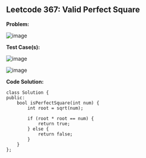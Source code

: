 ## **Leetcode 367: Valid Perfect Square**

**Problem:**


![image](https://github.com/user-attachments/assets/4cf1abf1-4617-4dec-99a9-6cf08cc1a94a)




**Test Case(s):**


![image](https://github.com/user-attachments/assets/c837080a-c864-4360-a90b-bcc1fa970f3f)


![image](https://github.com/user-attachments/assets/65c77225-ba10-41df-9c76-0f1820f77441)




**Code Solution:**

```
class Solution {
public:
    bool isPerfectSquare(int num) {
        int root = sqrt(num);

        if (root * root == num) {
            return true;
        } else {
            return false;
        }
    }
};
```


